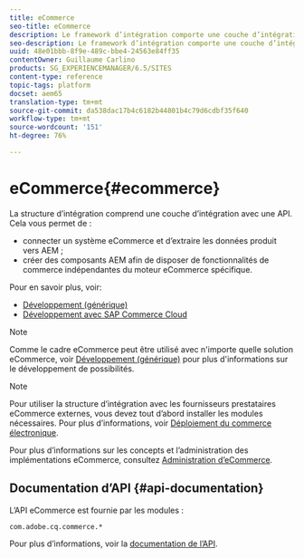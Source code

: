 ```yaml
---
title: eCommerce
seo-title: eCommerce
description: Le framework d’intégration comporte une couche d’intégration avec une API
seo-description: Le framework d’intégration comporte une couche d’intégration avec une API
uuid: 48e01bbb-8f9e-489c-bbe4-24563e84ff35
contentOwner: Guillaume Carlino
products: SG_EXPERIENCEMANAGER/6.5/SITES
content-type: reference
topic-tags: platform
docset: aem65
translation-type: tm+mt
source-git-commit: da538dac17b4c6182b44801b4c79d6cdbf35f640
workflow-type: tm+mt
source-wordcount: '151'
ht-degree: 76%

---
```


# eCommerce{#ecommerce}

La structure d’intégration comprend une couche d’intégration avec une API. Cela vous permet de :

* connecter un système eCommerce et d’extraire les données produit vers AEM ;
* créer des composants AEM afin de disposer de fonctionnalités de commerce indépendantes du moteur eCommerce spécifique.

Pour en savoir plus, voir:

* [Développement (générique)](/help/commerce/cif-classic/developing/generic.md)
* [Développement avec SAP Commerce Cloud](/help/commerce/cif-classic/developing/sap-commerce-cloud.md)

>[!NOTE]
>
>Comme le cadre eCommerce peut être utilisé avec n&#39;importe quelle solution eCommerce, voir [Développement (générique)](/help/commerce/cif-classic/developing/generic.md) pour plus d&#39;informations sur le développement de possibilités.

>[!NOTE]
>
>Pour utiliser la structure d’intégration avec les fournisseurs prestataires eCommerce externes, vous devez tout d’abord installer les modules nécessaires. Pour plus d’informations, voir [Déploiement du commerce électronique](/help/commerce/cif-classic/deploying/ecommerce.md).
>
>Pour plus d’informations sur les concepts et l’administration des implémentations eCommerce, consultez [Administration d’eCommerce](/help/commerce/cif-classic/administering/ecommerce.md).

## Documentation d’API {#api-documentation}

L’API eCommerce est fournie par les modules :

`com.adobe.cq.commerce.*`

Pour plus d’informations, voir la [documentation de l’API](https://helpx.adobe.com/experience-manager/6-5/sites/developing/using/reference-materials/javadoc/index.html).

